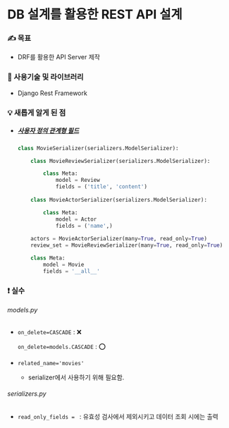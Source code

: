 # DB 설계를 활용한 REST API 설계

### ✍️ 목표

- DRF를 활용한 API Server 제작



### 🔨 사용기술 및 라이브러리

- Django Rest Framework



### 💡 새롭게 알게 된 점

- ##### **[사용자 정의 관계형 필드](https://www.django-rest-framework.org/api-guide/relations/#custom-relational-fields)**

  ```python
  class MovieSerializer(serializers.ModelSerializer):
  
      class MovieReviewSerializer(serializers.ModelSerializer):
  
          class Meta:
              model = Review
              fields = ('title', 'content')
      
      class MovieActorSerializer(serializers.ModelSerializer):
  
          class Meta:
              model = Actor
              fields = ('name',)
              
      actors = MovieActorSerializer(many=True, read_only=True)
      review_set = MovieReviewSerializer(many=True, read_only=True)
  
      class Meta:
          model = Movie
          fields = '__all__'
  ```



### :exclamation: 실수

###### models.py

- `on_delete=CASCADE` : :x:

  `on_delete=models.CASCADE` : :o:

- `related_name='movies'`

  - serializer에서 사용하기 위해 필요함.

###### serializers.py

- `read_only_fields = ` :  유효성 검사에서 제외시키고 데이터 조회 시에는 출력



